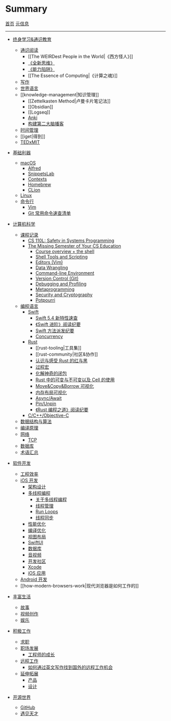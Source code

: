 # Summary

[首页](./Introduction.md)
[元信息](./meta/meta.md)

---

- [终身学习&通识教育](./education/education.md)

  - [通识阅读](./education/reading/reading.md)
    - [[The WEIRDest People in the World|《西方怪人》]] 
    - [《全新思维》](./education/reading/a-whole-new-mind.md)
    - [《能力陷阱》](./education/reading/act-like-a-leader.md)
    - [[The Essence of Computing|《计算之魂》]]
  - [写作](./education/writing/writing.md)
  - [世界语言](./education/language.md)
  - [[knowledge-management|知识管理]]
    - [[Zettelkasten Method|卢曼卡片笔记法]]
    - [[Obsidian]]
    - [[Logseq]]
    - [Anki](./education/anki.md)
    - [构建第二大脑播客](./education/second-brain-podcast.md)
  - [时间管理](./productivity/productivity.md)
  - [[iget|得到]]
  - [TEDxMIT](./education/tedxmit.md)

- [基础利器](./infrastructure/infrastructure.md)
  - [macOS](./macOS/macOS.md)
    - [Alfred](./macOS/alfred.md)
    - [SnippetsLab](./macOS/snippetsLab.md)
    - [Contexts](./macOS/contexts.md)
    - [Homebrew](./macOS/homebrew.md)
    - [CLion](./macOS/clion.md)
  - [Linux](./linux/linux.md)
  - [命令行](./cli/cli.md)
    - [Vim](./cli/vim.md)
    - [Git 常用命令速查清单](./cli/git-quick-checklist.md)
- [计算机科学](./cs/cs.md)

  - [课程记录]()
    - [CS 110L: Safety in Systems Programming](./cs/class/cs110l.md)
    - [The Missing Semester of Your CS Education](./cs/class/missing-semester.md)
      - [Course overview + the shell](./cs/class/missing-semester/course-shell.md)
      - [Shell Tools and Scripting](./cs/class/missing-semester/shell-tools.md)
      - [Editors (Vim)](./cs/class/missing-semester/editors.md)
      - [Data Wrangling](./cs/class/missing-semester/data-wrangling.md)
      - [Command-line Environment](./cs/class/missing-semester/command-line.md)
      - [Version Control (Git)](./cs/class/missing-semester/version-control.md)
      - [Debugging and Profiling](./cs/class/missing-semester/debugging-profiling.md)
      - [Metaprogramming](./cs/class/missing-semester/metaprogramming.md)
      - [Security and Cryptography](./cs/class/missing-semester/security.md)
      - [Potpourri](./cs/class/missing-semester/potpourri.md)
  - [编程语言](./programming-languages/programming-languages.md)
    - [Swift](./programming-languages/swift/swift.md)
      - [Swift 5.4 新特性速查](./programming-languages/swift/what's-new-5-4.md)
      - [《Swift 进阶》阅读纪要](./programming-languages/swift/advanced-swift.md)
      - [Swift 方法派发纪要](./programming-languages/swift/swift-method-dispatch-notes.md)
      - [Concurrency](./programming-languages/swift/concurrency.md)
    - [Rust](./programming-languages/rust/rust.md)
      - [[rust-tooling|工具集]]
      - [[rust-community|社区&协作]]
      - [认识与感受 Rust 的红与黑](./programming-languages/rust/insights_about_rust.md)
      - [过程宏](./programming-languages/rust/concepts/proc_macro.md)
      - [化解神奇的闭包](./programming-languages/rust/concepts/closure.md)
      - [Rust 中的可变与不可变以及 Cell 的使用](./programming-languages/rust/concepts/interior_mutability_and_cells.md)
      - [Move&Copy&Borrow 可视化](./programming-languages/rust/concepts/move_copy_borrow.md)
      - [内存布局可视化](./programming-languages/rust/concepts/memory_layout.md)
      - [Async/Await](./programming-languages/rust/concepts/async_await.md)
      - [Pin/Unpin](./programming-languages/rust/concepts/pin_unpin.md)
      - [《Rust 编程之道》阅读纪要](./programming-languages/rust/tao-of-rust.md)
    - [C/C++/Objective-C](./programming-languages/c-style/c-style.md)
  - [数据结构与算法](./cs/algorithms.md)
  - [编译原理](./cs/compiliers.md)
  - [网络](./cs/networking/networking.md)
    - [TCP](./cs/networking/tcp.md)
  - [数据库](./cs/database.md)
  - [术语汇总](./cs/terminology.md)

- [软件开发](./software-development/software-development.md)

  - [工程效率](./software-development/engineering.md)
  - [iOS 开发](./iOSDev/iOSDev.md)
    - [架构设计](./iOSDev/architecture.md)
    - [多线程编程](./iOSDev/threading-programming/threading-programming.md)
      - [关于多线程编程](./iOSDev/threading-programming/about.md)
      - [线程管理](./iOSDev/threading-programming/thread-management.md)
      - [Run Loops](./iOSDev/threading-programming/run-loops.md)
      - [线程同步](./iOSDev/threading-programming/synchronization.md)
    - [性能优化](./iOSDev/performance.md)
    - [编译优化](./iOSDev/build-optimization.md)
    - [视图布局](./iOSDev/ui-layout.md)
    - [SwiftUI](./iOSDev/swift-ui.md)
    - [数据库](./iOSDev/database.md)
    - [音视频](./iOSDev/av.md)
    - [开发社区](./iOSDev/community.md)
    - [Xcode](./iOSDev/xcode.md)
    - [iOS 应用](./iOSDev/apps.md)
  - [Android 开发](./software-development/android.md)
  - [[how-modern-browsers-work|现代浏览器是如何工作的]]

- [丰富生活](./life/life.md)

  - [故事](./life/stories.md)
  - [视频创作](./life/video_creation.md)
  - [娱乐](./life/entertainment.md)

- [积极工作](./work/work.md)

  - [求职](./work/job-hunt.md)
  - [职场发展](./work/career.md)
    - [工程师的成长](./work/articles/better-engineer.md)
  - [远程工作](./work/remote.md)
    - [如何通过英文写作找到国外的远程工作机会](./work/articles/how-to-get-a-remote-job-by-writing-in-english.md)
  - [延伸拓展](./work/slashie.md)
    - [产品](./product/product.md)
    - [设计](./design/design.md)

- [开源世界](./open-source/open-source.md)
  - [GitHub](./open-source/github.md)
  - [遇见天才](./open-source/meet-geniuses.md)
